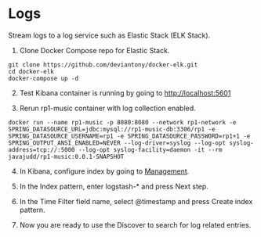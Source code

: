 # Logs

Stream logs to a log service such as Elastic Stack (ELK Stack).

1. Clone Docker Compose repo for Elastic Stack.
```
git clone https://github.com/deviantony/docker-elk.git
cd docker-elk
docker-compose up -d
```

2. Test Kibana container is running by going to [http://localhost:5601](http://localhost:5601)

3. Rerun rp1-music container with log collection enabled.
```
docker run --name rp1-music -p 8080:8080 --network rp1-network -e SPRING_DATASOURCE_URL=jdbc:mysql://rp1-music-db:3306/rp1 -e SPRING_DATASOURCE_USERNAME=rp1 -e SPRING_DATASOURCE_PASSWORD=rp1+1 -e SPRING_OUTPUT_ANSI_ENABLED=NEVER --log-driver=syslog --log-opt syslog-address=tcp://:5000 --log-opt syslog-facility=daemon -it --rm javajudd/rp1-music:0.0.1-SNAPSHOT
```

4. In Kibana, configure index by going to [Management](http://localhost:5601/app/kibana#/management/kibana/index?_g=()).

5. In the Index pattern, enter logstash-* and press Next step.

6. In the Time Filter field name, select @timestamp and press Create index pattern.

7. Now you are ready to use the Discover to search for log related entries.